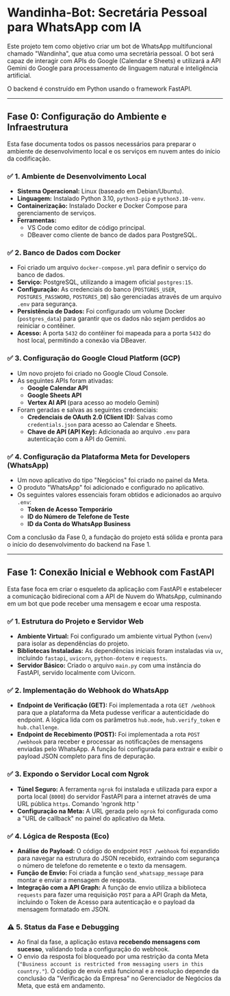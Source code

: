 # Wandinha-Bot: Secretária Pessoal para WhatsApp com IA

Este projeto tem como objetivo criar um bot de WhatsApp multifuncional chamado "Wandinha", que atua como uma secretária pessoal. O bot será capaz de interagir com APIs do Google (Calendar e Sheets) e utilizará a API Gemini do Google para processamento de linguagem natural e inteligência artificial.

O backend é construído em Python usando o framework FastAPI.

---

## Fase 0: Configuração do Ambiente e Infraestrutura

Esta fase documenta todos os passos necessários para preparar o ambiente de desenvolvimento local e os serviços em nuvem antes do início da codificação.

### ✅ 1. Ambiente de Desenvolvimento Local

- **Sistema Operacional:** Linux (baseado em Debian/Ubuntu).
- **Linguagem:** Instalado Python 3.10, `python3-pip` e `python3.10-venv`.
- **Containerização:** Instalado Docker e Docker Compose para gerenciamento de serviços.
- **Ferramentas:**
  - VS Code como editor de código principal.
  - DBeaver como cliente de banco de dados para PostgreSQL.

### ✅ 2. Banco de Dados com Docker

- Foi criado um arquivo `docker-compose.yml` para definir o serviço do banco de dados.
- **Serviço:** PostgreSQL, utilizando a imagem oficial `postgres:15`.
- **Configuração:** As credenciais do banco (`POSTGRES_USER`, `POSTGRES_PASSWORD`, `POSTGRES_DB`) são gerenciadas através de um arquivo `.env` para segurança.
- **Persistência de Dados:** Foi configurado um volume Docker (`postgres_data`) para garantir que os dados não sejam perdidos ao reiniciar o contêiner.
- **Acesso:** A porta `5432` do contêiner foi mapeada para a porta `5432` do host local, permitindo a conexão via DBeaver.

### ✅ 3. Configuração do Google Cloud Platform (GCP)

- Um novo projeto foi criado no Google Cloud Console.
- As seguintes APIs foram ativadas:
  - **Google Calendar API**
  - **Google Sheets API**
  - **Vertex AI API** (para acesso ao modelo Gemini)
- Foram geradas e salvas as seguintes credenciais:
  - **Credenciais de OAuth 2.0 (Client ID):** Salvas como `credentials.json` para acesso ao Calendar e Sheets.
  - **Chave de API (API Key):** Adicionada ao arquivo `.env` para autenticação com a API do Gemini.

### ✅ 4. Configuração da Plataforma Meta for Developers (WhatsApp)

- Um novo aplicativo do tipo "Negócios" foi criado no painel da Meta.
- O produto "WhatsApp" foi adicionado e configurado no aplicativo.
- Os seguintes valores essenciais foram obtidos e adicionados ao arquivo `.env`:
  - **Token de Acesso Temporário**
  - **ID do Número de Telefone de Teste**
  - **ID da Conta do WhatsApp Business**

Com a conclusão da Fase 0, a fundação do projeto está sólida e pronta para o início do desenvolvimento do backend na Fase 1.


---

## Fase 1: Conexão Inicial e Webhook com FastAPI

Esta fase foca em criar o esqueleto da aplicação com FastAPI e estabelecer a comunicação bidirecional com a API de Nuvem do WhatsApp, culminando em um bot que pode receber uma mensagem e ecoar uma resposta.

### ✅ 1. Estrutura do Projeto e Servidor Web

- **Ambiente Virtual:** Foi configurado um ambiente virtual Python (`venv`) para isolar as dependências do projeto.
- **Bibliotecas Instaladas:** As dependências iniciais foram instaladas via `uv`, incluindo `fastapi`, `uvicorn`, `python-dotenv` e `requests`.
- **Servidor Básico:** Criado o arquivo `main.py` com uma instância do FastAPI, servido localmente com Uvicorn.

### ✅ 2. Implementação do Webhook do WhatsApp

- **Endpoint de Verificação (GET):** Foi implementada a rota `GET /webhook` para que a plataforma da Meta pudesse verificar a autenticidade do endpoint. A lógica lida com os parâmetros `hub.mode`, `hub.verify_token` e `hub.challenge`.
- **Endpoint de Recebimento (POST):** Foi implementada a rota `POST /webhook` para receber e processar as notificações de mensagens enviadas pelo WhatsApp. A função foi configurada para extrair e exibir o payload JSON completo para fins de depuração.

### ✅ 3. Expondo o Servidor Local com Ngrok

- **Túnel Seguro:** A ferramenta `ngrok` foi instalada e utilizada para expor a porta local (`8000`) do servidor FastAPI para a internet através de uma URL pública `https`. Comando 'ngronk http <porta>'
- **Configuração na Meta:** A URL gerada pelo `ngrok` foi configurada como a "URL de callback" no painel do aplicativo da Meta.

### ✅ 4. Lógica de Resposta (Eco)

- **Análise do Payload:** O código do endpoint `POST /webhook` foi expandido para navegar na estrutura do JSON recebido, extraindo com segurança o número de telefone do remetente e o texto da mensagem.
- **Função de Envio:** Foi criada a função `send_whatsapp_message` para montar e enviar a mensagem de resposta.
- **Integração com a API Graph:** A função de envio utiliza a biblioteca `requests` para fazer uma requisição `POST` para a API Graph da Meta, incluindo o Token de Acesso para autenticação e o payload da mensagem formatado em JSON.

### ⚠️ 5. Status da Fase e Debugging

- Ao final da fase, a aplicação estava **recebendo mensagens com sucesso**, validando toda a configuração do webhook.
- O envio da resposta foi bloqueado por uma restrição da conta Meta (`"Business account is restricted from messaging users in this country."`). O código de envio está funcional e a resolução depende da conclusão da "Verificação da Empresa" no Gerenciador de Negócios da Meta, que está em andamento.